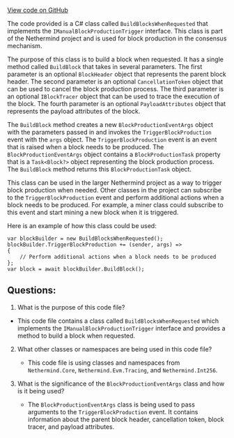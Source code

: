 [View code on GitHub](https://github.com/NethermindEth/nethermind/src/Nethermind/Nethermind.Consensus/Producers/BuildBlocksWhenRequested.cs)

The code provided is a C# class called `BuildBlocksWhenRequested` that implements the `IManualBlockProductionTrigger` interface. This class is part of the Nethermind project and is used for block production in the consensus mechanism. 

The purpose of this class is to build a block when requested. It has a single method called `BuildBlock` that takes in several parameters. The first parameter is an optional `BlockHeader` object that represents the parent block header. The second parameter is an optional `CancellationToken` object that can be used to cancel the block production process. The third parameter is an optional `IBlockTracer` object that can be used to trace the execution of the block. The fourth parameter is an optional `PayloadAttributes` object that represents the payload attributes of the block.

The `BuildBlock` method creates a new `BlockProductionEventArgs` object with the parameters passed in and invokes the `TriggerBlockProduction` event with the `args` object. The `TriggerBlockProduction` event is an event that is raised when a block needs to be produced. The `BlockProductionEventArgs` object contains a `BlockProductionTask` property that is a `Task<Block?>` object representing the block production process. The `BuildBlock` method returns this `BlockProductionTask` object.

This class can be used in the larger Nethermind project as a way to trigger block production when needed. Other classes in the project can subscribe to the `TriggerBlockProduction` event and perform additional actions when a block needs to be produced. For example, a miner class could subscribe to this event and start mining a new block when it is triggered.

Here is an example of how this class could be used:

```
var blockBuilder = new BuildBlocksWhenRequested();
blockBuilder.TriggerBlockProduction += (sender, args) =>
{
    // Perform additional actions when a block needs to be produced
};
var block = await blockBuilder.BuildBlock();
```
## Questions: 
 1. What is the purpose of this code file?
   - This code file contains a class called `BuildBlocksWhenRequested` which implements the `IManualBlockProductionTrigger` interface and provides a method to build a block when requested.

2. What other classes or namespaces are being used in this code file?
   - This code file is using classes and namespaces from `Nethermind.Core`, `Nethermind.Evm.Tracing`, and `Nethermind.Int256`.

3. What is the significance of the `BlockProductionEventArgs` class and how is it being used?
   - The `BlockProductionEventArgs` class is being used to pass arguments to the `TriggerBlockProduction` event. It contains information about the parent block header, cancellation token, block tracer, and payload attributes.
